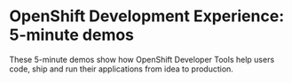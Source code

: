 # OpenShift Development Experience: 5-minute demos
These 5-minute demos show how OpenShift Developer Tools help users code, ship and run their applications from idea to production.
